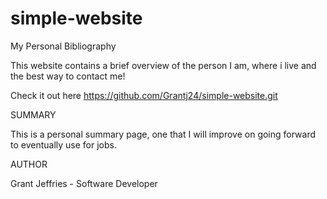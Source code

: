 # simple-website

My Personal Bibliography

This website contains a brief overview of the person I am, where i live and the best way to contact me!

Check it out here https://github.com/Grantj24/simple-website.git





SUMMARY

This is a personal summary page, one that I will improve on going forward to eventually use for jobs. 


AUTHOR

Grant Jeffries - Software Developer
